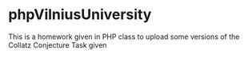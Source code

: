 # phpVilniusUniversity
This is a homework given in PHP class to upload some versions of the Collatz Conjecture Task given
